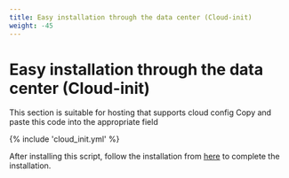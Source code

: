 ```yaml
---
title: Easy installation through the data center (Cloud-init)
weight: -45
---
```


<div dir="ltr" markdown="1">

# Easy installation through the data center (Cloud-init)

This section is suitable for hosting that supports cloud config
Copy and paste this code into the appropriate field

{% include 'cloud_init.yml' %}

After installing this script, follow the installation from [here](/manager/installation-and-setup/Guide-for-setting-up-the-domain-and-finalizing-the-installation/) to complete the installation.
